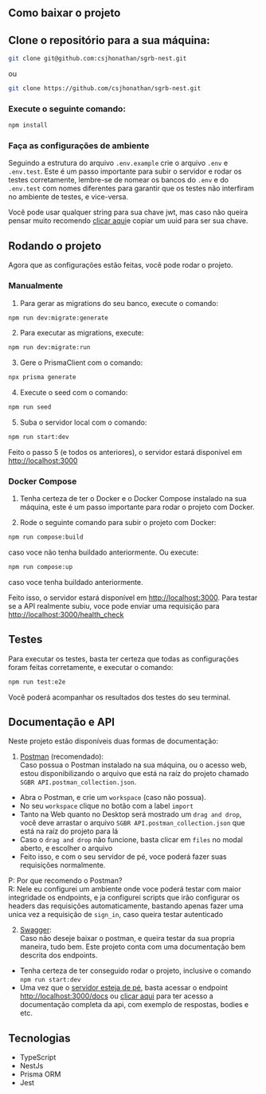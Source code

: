 ## Como baixar o projeto

## Clone o repositório para a sua máquina:
```bash
git clone git@github.com:csjhonathan/sgrb-nest.git
```
ou
```bash
git clone https://github.com/csjhonathan/sgrb-nest.git
```

### Execute o seguinte comando:
```bash
npm install
```

### Faça as configurações de ambiente

Seguindo a estrutura do arquivo ```.env.example``` crie o arquivo ```.env``` e ```.env.test```. Este é um passo importante para subir o servidor e rodar os testes corretamente, lembre-se de nomear os bancos do ```.env``` e do ```.env.test``` com nomes diferentes para garantir que os testes não interfiram no ambiente de testes, e vice-versa.

Você pode usar qualquer string para sua chave jwt, mas caso não queira pensar muito recomendo [clicar aqui](https://www.uuidgenerator.net/)e copiar um uuid para ser sua chave.

## Rodando o projeto

Agora que as configurações estão feitas, você pode rodar o projeto.

### Manualmente

1. Para gerar as migrations do seu banco, execute o comando:
```bash
npm run dev:migrate:generate
```

2. Para executar as migrations, execute:
```bash
npm run dev:migrate:run
```

3. Gere o PrismaClient com o comando:
```bash
npx prisma generate
```

4. Execute o seed com o comando:
```bash
npm run seed
```
5. Suba o servidor local com o comando:
```bash
npm run start:dev
```

Feito o passo 5 (e todos os anteriores), o servidor estará disponível em [http://localhost:3000](http://localhost:3000)

### Docker Compose

1. Tenha certeza de ter o Docker e o Docker Compose instalado na sua máquina, este é um passo importante para rodar o projeto com Docker.

2. Rode o seguinte comando para subir o projeto com Docker:
```bash
npm run compose:build
```
caso voce não tenha buildado anteriormente.
Ou execute:
```bash
npm run compose:up
```
caso voce tenha buildado anteriormente.

Feito isso, o servidor estará disponível em [http://localhost:3000](http://localhost:3000). Para testar se a API realmente subiu, voce pode enviar uma requisição para [http://localhost:3000/health_check](http://localhost:3000/health_check)

## Testes

Para executar os testes, basta ter certeza que todas as configurações foram feitas corretamente, e executar o comando:

```bash
npm run test:e2e
```

Você poderá acompanhar os resultados dos testes do seu terminal.

## Documentação e API

Neste projeto estão disponíveis duas formas de documentação:

1. [Postman](https://www.postman.com/) (recomendado):\
  Caso possua o Postman instalado na sua máquina, ou o acesso web, estou disponibilizando o arquivo que está na raíz do projeto chamado ```SGBR API.postman_collection.json```.
  - Abra o Postman, e crie um ```workspace``` (caso não possua).
  - No seu ```workspace``` clique no botão com a label ```import```
  - Tanto na Web quanto no Desktop será mostrado um ```drag and drop```, você deve arrastar o arquivo ```SGBR API.postman_collection.json``` que está na raíz do projeto para lá
  - Caso o ```drag and drop``` não funcione, basta clicar em ```files``` no modal aberto, e escolher o arquivo
  - Feito isso, e com o seu servidor de pé, voce poderá fazer suas requisições normalmente.

  P: Por que recomendo o Postman?\
  R: Nele eu configurei um ambiente onde voce poderá testar com maior integridade os endpoints, e ja configurei scripts que irão configurar os headers das requisições automaticamente, bastando apenas fazer uma unica vez a requisição de ```sign_in```, caso queira testar autenticado
  
2. [Swagger](https://swagger.io/):\
  Caso não deseje baixar o postman, e queira testar da sua propria maneira, tudo bem. Este projeto conta com uma documentação bem descrita dos endpoints.

  - Tenha certeza de ter conseguido rodar o projeto, inclusive o comando ```npm run start:dev```
  - Uma vez que o [servidor esteja de pé](http://localhost:3000/health_check), basta acessar o endpoint [http://localhost:3000/docs](http://localhost:3000/docs) ou [clicar aqui](http://localhost:3000/docs) para ter acesso a documentação completa da api, com exemplo de respostas, bodies e etc.

## Tecnologias

- TypeScript
- NestJs
- Prisma ORM
- Jest
